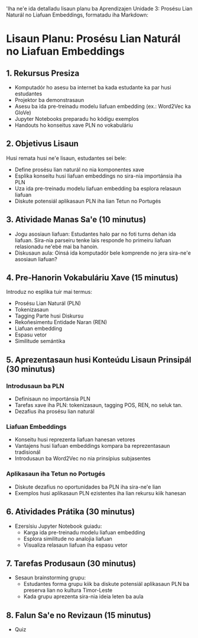 'Iha ne'e ida detalladu lisaun planu ba Aprendizajen Unidade 3: Prosésu Lian Naturál no Liafuan Embeddings, formatadu iha Markdown:

# Lisaun Planu: Prosésu Lian Naturál no Liafuan Embeddings

## 1. Rekursus Presiza
- Komputadór ho asesu ba internet ba kada estudante ka par husi estudantes
- Projektor ba demonstrasaun
- Asesu ba ida pre-treinadu modelu liafuan embedding (ex.: Word2Vec ka GloVe)
- Jupyter Notebooks preparadu ho kódigu exemplos
- Handouts ho konseitus xave PLN no vokabuláriu

## 2. Objetivus Lisaun
Husi remata husi ne'e lisaun, estudantes sei bele:
- Define prosésu lian naturál no nia komponentes xave
- Esplika konseitu husi liafuan embeddings no sira-nia importánsia iha PLN
- Uza ida pre-treinadu modelu liafuan embedding ba esplora relasaun liafuan
- Diskute potensiál aplikasaun PLN iha lian Tetun no Portugés

## 3. Atividade Manas Sa'e (10 minutus)
- Jogu asosiaun liafuan: Estudantes halo par no foti turns dehan ida liafuan. Sira-nia parseiru tenke lais responde ho primeiru liafuan relasionadu ne'ebé mai ba hanoin.
- Diskusaun aula: Oinsá ida komputadór bele komprende no jera sira-ne'e asosiaun liafuan?

## 4. Pre-Hanorin Vokabuláriu Xave (15 minutus)
Introduz no esplika tuir mai termus:
- Prosésu Lian Naturál (PLN)
- Tokenizasaun
- Tagging Parte husi Diskursu
- Rekoñesimentu Entidade Naran (REN)
- Liafuan embedding
- Espasu vetor
- Similitude semántika

## 5. Aprezentasaun husi Konteúdu Lisaun Prinsipál (30 minutus)

### Introdusaun ba PLN
- Definisaun no importánsia PLN
- Tarefas xave iha PLN: tokenizasaun, tagging POS, REN, no seluk tan.
- Dezafius iha prosésu lian naturál

### Liafuan Embeddings
- Konseitu husi reprezenta liafuan hanesan vetores
- Vantajens husi liafuan embeddings kompara ba reprezentasaun tradisionál
- Introdusaun ba Word2Vec no nia prinsípius subjasentes

### Aplikasaun iha Tetun no Portugés
- Diskute dezafius no oportunidades ba PLN iha sira-ne'e lian
- Exemplos husi aplikasaun PLN ezistentes iha lian rekursu kiik hanesan

## 6. Atividades Prátika (30 minutus)
- Ezersísiu Jupyter Notebook guiadu:
  * Karga ida pre-treinadu modelu liafuan embedding
  * Esplora similitude no analojia liafuan
  * Visualiza relasaun liafuan iha espasu vetor

## 7. Tarefas Produsaun (30 minutus)
- Sesaun brainstorming grupu:
  * Estudantes forma grupu kiik ba diskute potensiál aplikasaun PLN ba preserva lian no kultura Timor-Leste
  * Kada grupu aprezenta sira-nia ideia leten ba aula

## 8. Falun Sa'e no Revizaun (15 minutus)
- Quiz